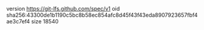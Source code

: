 version https://git-lfs.github.com/spec/v1
oid sha256:43300de1b1190c5bc8b58ec854afc8d45f43f43eda8907923657fbf4ae3c7ef4
size 18540
